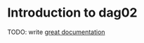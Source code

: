 # Introduction to dag02

TODO: write [great documentation](http://jacobian.org/writing/what-to-write/)
